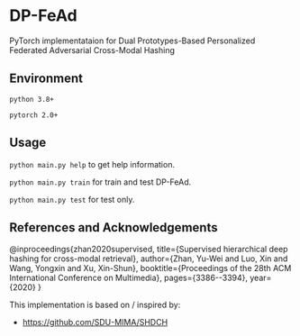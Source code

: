 # DP-FeAd

PyTorch implementataion for Dual Prototypes-Based Personalized Federated Adversarial Cross-Modal Hashing

## Environment

`python 3.8+`

`pytorch 2.0+`

## Usage

`python main.py help` to get help information.

`python main.py train` for train and test DP-FeAd.

`python main.py test` for test only.

## References and Acknowledgements

@inproceedings{zhan2020supervised,
  title={Supervised hierarchical deep hashing for cross-modal retrieval},
  author={Zhan, Yu-Wei and Luo, Xin and Wang, Yongxin and Xu, Xin-Shun},
  booktitle={Proceedings of the 28th ACM International Conference on Multimedia},
  pages={3386--3394},
  year={2020} 
}

This implementation is based on / inspired by:

- https://github.com/SDU-MIMA/SHDCH

